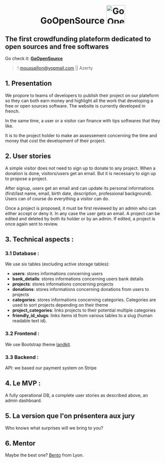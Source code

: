 <h1 align="center">
  <strong align="center">GoOpenSource</strong>
  <a href="https://go-open-source.herokuapp.com/"

  <img
    src="https://pictures.kitties.netlib.re/storage/logo_white_min.svg"          
    width="60px"
    height="60px"
    alt="Go Open Source">
  </a>
</h1>

## The first crowdfunding plateform dedicated to open sources and free softwares

Go check it: __[GoOpenSource](https://go-open-source.herokuapp.com/)__
>! moussaillon@yopmail.com || Azerty

## 1. Presentation
We propore to teams of developers to publish their project on our plateform so they can both earn money and highlight all the work that developing a free or open sources software. The website is currently developed in french.  

In the same time, a user or a visitor can finance with tips softwares that they like.  

It is to the project holder to make an assessement concerning the time and money that cost the development of their project.

## 2. User stories
A simple visitor does not need to sign up to donate to any project. When a donation is done, visitors/users get an email. But it is necessary to sign up to propose a project.  

After signup, users get an email and can update its personal informations (first/last name, email, birth date, description, professional background). Users can of course do everything a visitor can do.

Once a project is proposed, it must be first reviewed by an admin who can either accept or deny it. In any case the user gets an email. A project can be edited and deleted by both its holder or by an admin. If edited, a project is once again sent to review.

## 3. Technical aspects :
### 3.1 Database :
We use six tables (excluding active storage tables):
* __users__: stores informations concerning users
* __bank_details__: stores informations concerning users bank details
* __projects__: stores informations concerning projects
* __donations__: stores informations concerning donations from users to projects
* __categories__: stores informations concerning categories. Categories are used to sort projects depending on their theme
* __project_categories__: links projects to their potential multiple categories
* __friendly_id_slugs__: links items id from various tables to a slug (human readable text id).

### 3.2 Frontend :
We use Bootstrap theme [landkit](https://themes.getbootstrap.com/product/landkit/).  

### 3.3 Backend :
API: we based our payment system on Stripe

## 4. Le MVP :
A fully operational DB, a complete user stories as described above, an admin dashboard.

## 5. La version que l'on présentera aux jury
Who knows what surprises will we bring to you?

## 6. Mentor
Maybe the best one? [Bento](https://github.com/davidBentoPereira) from Lyon.
